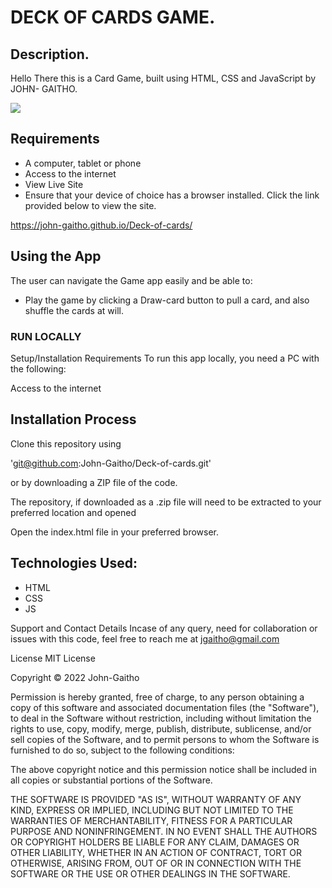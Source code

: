 
# DECK OF CARDS GAME.
## Description.
 Hello There this is a Card Game, built using HTML, CSS and JavaScript by JOHN- GAITHO.
 
<img src="https://png.pngtree.com/thumb_back/fh260/background/20200528/pngtree-gaming-black-gold-playing-cards-background-image_336962.jpg">

## Requirements

 - A computer, tablet or phone
 - Access to the internet
 - View Live Site
 - Ensure that your device of choice has a browser installed. Click the link provided below to view the site.

https://john-gaitho.github.io/Deck-of-cards/

## Using the App
 The user can navigate the Game app easily and be able to:


 - Play the game by clicking a Draw-card button to pull a card,
     and also shuffle the cards at will.
### RUN LOCALLY
  Setup/Installation Requirements
To run this app locally, you need a PC with the following:

Access to the internet

## Installation Process
Clone this repository using

'git@github.com:John-Gaitho/Deck-of-cards.git'
 
or by downloading a ZIP file of the code.

The repository, if downloaded as a .zip file will need to be extracted to your preferred location and opened

Open the index.html file in your preferred browser.

## Technologies Used:
   * HTML
   * CSS
   * JS

Support and Contact Details
Incase of any query, need for collaboration or issues with this code, feel free to reach me at jgaitho@gmail.com

License
MIT License

Copyright © 2022 John-Gaitho

Permission is hereby granted, free of charge, to any person obtaining a copy of this software and associated documentation files (the "Software"), to deal in the Software without restriction, including without limitation the rights to use, copy, modify, merge, publish, distribute, sublicense, and/or sell copies of the Software, and to permit persons to whom the Software is furnished to do so, subject to the following conditions:

The above copyright notice and this permission notice shall be included in all copies or substantial portions of the Software.

THE SOFTWARE IS PROVIDED "AS IS", WITHOUT WARRANTY OF ANY KIND, EXPRESS OR IMPLIED, INCLUDING BUT NOT LIMITED TO THE WARRANTIES OF MERCHANTABILITY, FITNESS FOR A PARTICULAR PURPOSE AND NONINFRINGEMENT. IN NO EVENT SHALL THE AUTHORS OR COPYRIGHT HOLDERS BE LIABLE FOR ANY CLAIM, DAMAGES OR OTHER LIABILITY, WHETHER IN AN ACTION OF CONTRACT, TORT OR OTHERWISE, ARISING FROM, OUT OF OR IN CONNECTION WITH THE SOFTWARE OR THE USE OR OTHER DEALINGS IN THE SOFTWARE.
